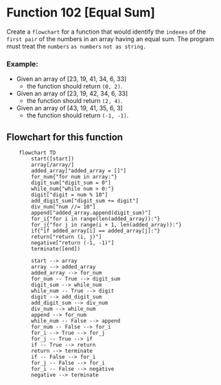 # Function 102 [Equal Sum]
Create a `flowchart` for a function that would identify the `indexes` of the `first pair` of the numbers in an array having an equal sum. 
The program must treat the `numbers` `as numbers` `not as string.`

### Example:
* Given an array of [23, 19, 41, 34, 6, 33]
    * the function should return `(0, 2)`.
* Given an array of [23, 19, 42, 34, 6, 33]
    * the function should return `(2, 4)`.
* Given an array of [43, 19, 41, 35, 6, 3]
    * the function should return `(-1, -1)`.

## Flowchart for this function
```mermaid
    flowchart TD
        start([start])
        array[/array/]
        added_array["added_array = []"]
        for_num{"for num in array:"}
        digit_sum["digit_sum = 0"]
        while_num{"while num > 0:"}
        digit["digit = num % 10"]
        add_digit_sum["digit_sum += digit"]
        div_num["num //= 10"]
        append["added_array.append(digit_sum)"]
        for_i{"for i in range(len(added_array)):"}
        for_j{"for j in range(i + 1, len(added_array)):"}
        if{"if added_array[i] == added_array[j]:"}
        return["return (i, j)"]
        negative["return (-1, -1)"]
        terminate([end])

        start --> array
        array --> added_array
        added_array --> for_num
        for_num -- True --> digit_sum
        digit_sum --> while_num
        while_num -- True --> digit
        digit --> add_digit_sum
        add_digit_sum --> div_num
        div_num --> while_num
        append --> for_num
        while_num -- False --> append
        for_num -- False --> for_i
        for_i --> True --> for_j
        for_j -- True --> if
        if -- True --> return
        return --> terminate
        if -- False --> for_i
        for_j -- False --> for_i
        for_i -- False --> negative
        negative --> terminate
```
